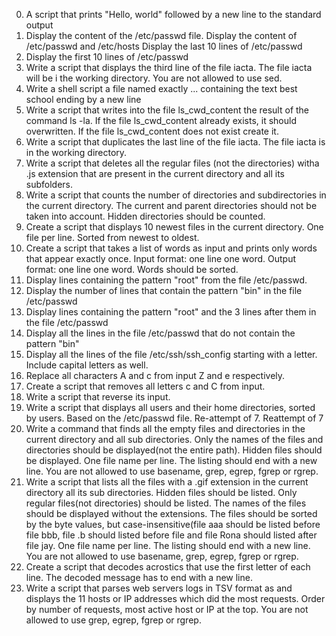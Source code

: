 0. A script that prints "Hello, world" followed by a new line to the standard output
2. Display the content of the /etc/passwd file.
Display the content of /etc/passwd and /etc/hosts
Display the last 10 lines of /etc/passwd
5. Display the first 10 lines of /etc/passwd
6. Write a script that displays the third line of the file iacta. The file iacta will be i the working directory. You are not allowed to use sed.
7. Write a shell script a file named exactly ... containing the text best school ending by a new line
8. Write a script that writes into the file ls_cwd_content the result of the command ls -la. If the file ls_cwd_content already exists, it should overwritten. If the file ls_cwd_content does not exist create it.
9. Write a script that duplicates the last line of the file iacta. The file iacta is in the working directory.
10. Write a script that deletes all the regular files (not the directories) witha .js extension that are present in the current directory and all its subfolders.
11. Write a script that counts the number of directories and subdirectories in the current directory. The current and parent directories should not be taken into account. Hidden directories should be counted.
12. Create a script that displays 10 newest files in the current directory. One file per line. Sorted from newest to oldest.
13. Create a script that takes a list of words as input and prints only words that appear exactly once. Input format: one line one word. Output format: one line one word. Words should be sorted.
14. Display lines containing the pattern "root" from the file /etc/passwd.
15. Display the number of lines that contain the pattern "bin" in the file /etc/passwd
16. Display lines containing the pattern "root" and the 3 lines after them in the file /etc/passwd
16. Display all the lines in the file /etc/passwd that do not contain the pattern "bin"
18. Display all the lines of the file /etc/ssh/ssh_config starting with a letter. Include capital letters as well.
19. Replace all characters A and c from input Z and e respectively.
20. Create a script that removes all letters c and C from input.
21. Write a script that reverse its input.
22. Write a script that displays all users and their home directories, sorted by users. Based on the /etc/passwd file.
Re-attempt of 7.
Reattempt of 7
23. Write a command that finds all the empty files and directories in the current directory and all sub directories. Only the names of the files and directories should be displayed(not the entire path). Hidden files should be displayed. One file name per line. The listing should end with a new line. You are not allowed to use basename, grep, egrep, fgrep or rgrep.  
24. Write a script that lists all the files with a .gif extension in the current directory all its sub directories. Hidden files should be listed. Only regular files(not directories) should be listed. The names of the files should be displayed without the extensions. The files should be sorted by the byte values, but case-insensitive(file aaa should be listed before file bbb, file .b should listed before file and file Rona should listed after file jay. One file name per line. The listing should end with a new line. You are not allowed to use basename, grep, egrep, fgrep or rgrep.
25. Create a script that decodes acrostics that use the first letter of each line. The decoded message has to end with a new line.
26. Write a script that parses web servers logs in TSV format as and displays the 11 hosts or IP addresses which did the most requests. Order by number of requests, most active host or IP at the top. You are not allowed to use grep, egrep, fgrep or rgrep.
